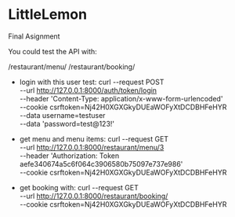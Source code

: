 # LittleLemon

Final Asignment

You could test the API with:

/restaurant/menu/
/restaurant/booking/

- login with this user test:
  curl --request POST \
   --url http://127.0.0.1:8000/auth/token/login \
   --header 'Content-Type: application/x-www-form-urlencoded' \
   --cookie csrftoken=Nj42H0XGXGkyDUEaWOFyXtDCDBHFeHYR \
   --data username=testuser \
   --data 'password=test@123!'

- get menu and menu items:
  curl --request GET \
   --url http://127.0.0.1:8000/restaurant/menu/3 \
   --header 'Authorization: Token aefe340674a5c6f064c3906580b75097e737e986' \
   --cookie csrftoken=Nj42H0XGXGkyDUEaWOFyXtDCDBHFeHYR

- get booking with:
  curl --request GET \
   --url http://127.0.0.1:8000/restaurant/booking/ \
   --cookie csrftoken=Nj42H0XGXGkyDUEaWOFyXtDCDBHFeHYR
